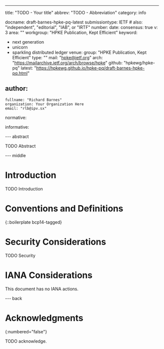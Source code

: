 ---
title: "TODO - Your title"
abbrev: "TODO - Abbreviation"
category: info

docname: draft-barnes-hpke-pq-latest
submissiontype: IETF  # also: "independent", "editorial", "IAB", or "IRTF"
number:
date:
consensus: true
v: 3
area: ""
workgroup: "HPKE Publication, Kept Efficient"
keyword:
 - next generation
 - unicorn
 - sparkling distributed ledger
venue:
  group: "HPKE Publication, Kept Efficient"
  type: ""
  mail: "hpke@ietf.org"
  arch: "https://mailarchive.ietf.org/arch/browse/hpke"
  github: "hpkewg/hpke-pq"
  latest: "https://hpkewg.github.io/hpke-pq/draft-barnes-hpke-pq.html"

author:
 -
    fullname: "Richard Barnes"
    organization: Your Organization Here
    email: "rlb@ipv.sx"

normative:

informative:


--- abstract

TODO Abstract


--- middle

# Introduction

TODO Introduction


# Conventions and Definitions

{::boilerplate bcp14-tagged}


# Security Considerations

TODO Security


# IANA Considerations

This document has no IANA actions.


--- back

# Acknowledgments
{:numbered="false"}

TODO acknowledge.
